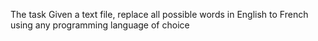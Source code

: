 The task
Given a text file, replace all possible words in English to French using any programming language of choice
